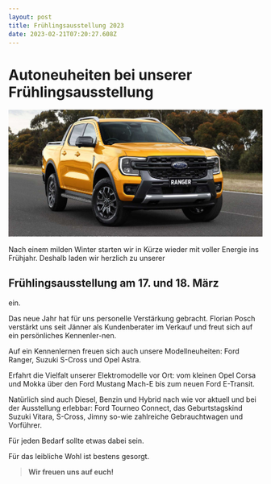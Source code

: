 ```yaml
---
layout: post
title: Frühlingsausstellung 2023
date: 2023-02-21T07:20:27.608Z
---
```

# Autoneuheiten bei unserer Frühlingsausstellung

![Ford Ranger](/assets/uploads/2023-ranger.jpg "Der neue Ford Ranger feiert Premiere bei unserer Ausstellung.")

Nach einem milden Winter starten wir in Kürze wieder mit voller Energie ins Frühjahr.
Deshalb laden wir herzlich zu unserer 

## Frühlingsausstellung am 17. und 18. März

ein.

Das neue Jahr hat für uns personelle Verstärkung gebracht. Florian Posch verstärkt uns seit Jänner als Kundenberater im Verkauf und freut sich auf ein persönliches Kennenler-nen.

Auf ein Kennenlernen freuen sich auch unsere Modellneuheiten: Ford Ranger, Suzuki
S-Cross und Opel Astra. 

Erfahrt die Vielfalt unserer Elektromodelle vor Ort: vom kleinen Opel Corsa und Mokka über den Ford Mustang Mach-E bis zum neuen Ford E-Transit. 

Natürlich sind auch Diesel, Benzin und Hybrid nach wie vor aktuell und bei der Ausstellung erlebbar: Ford Tourneo Connect, das Geburtstagskind Suzuki Vitara, S-Cross, Jimny so-wie zahlreiche Gebrauchtwagen und Vorführer. 

Für jeden Bedarf sollte etwas dabei sein.

Für das leibliche Wohl ist bestens gesorgt. 

> **Wir freuen uns auf euch!**